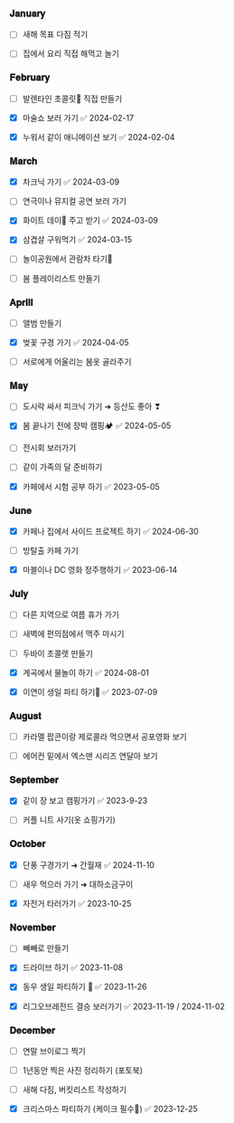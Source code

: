 
### 𝐉𝐚𝐧𝐮𝐚𝐫𝐲 

- [ ] 새해 목표 다짐 적기 
- [ ] 집에서 요리 직접 해먹고 놀기


### 𝐅𝐞𝐛𝐫𝐮𝐚𝐫𝐲

- [ ] 발렌타인 초콜릿🍫 직접 만들기
- [x] 마술쇼 보러 가기 ✅ 2024-02-17
- [x] 누워서 같이 애니메이션 보기 ✅ 2024-02-04


### 𝐌𝐚𝐫𝐜𝐡

- [x] 차크닉 가기 ✅ 2024-03-09
- [ ] 연극이나 뮤지컬 공연 보러 가기 
- [x] 화이트 데이🍬 주고 받기 ✅ 2024-03-09
- [x] 삼겹살 구워먹기 ✅ 2024-03-15
- [ ] 놀이공원에서 관람차 타기🎡
- [ ] 봄 플레이리스트 만들기


### 𝐀𝐩𝐫𝐢𝐥𝐥

- [ ] 앨범 만들기 
- [x] 벚꽃 구경 가기 ✅ 2024-04-05
- [ ] 서로에게 어울리는 봄옷 골라주기 


### 𝐌𝐚𝐲

- [ ] 도시락 싸서 피크닉 가기 ➜ 등산도 좋아 ❣︎
- [x] 봄 끝나기 전에 장박 캠핑🏕️ ✅ 2024-05-05
- [ ] 전시회 보러가기 
- [ ] 같이 가족의 달 준비하기
- [x] 카페에서 시험 공부 하기 ✅ 2023-05-05


### 𝐉𝐮𝐧𝐞

- [x] 카페나 집에서 사이드 프로젝트 하기 ✅ 2024-06-30
- [ ] 방탈출 카페 가기 
- [x] 마블이나 DC 영화 정주행하기 ✅ 2023-06-14


### 𝐉𝐮𝐥𝐲

- [ ] 다른 지역으로 여름 휴가 가기
- [ ] 새벽에 편의점에서 맥주 마시기
- [ ] 두바이 초콜렛 만들기 
- [x] 계곡에서 물놀이 하기 ✅ 2024-08-01
- [x] 이연이 생일 파티 하기🎂 ✅ 2023-07-09


### 𝐀𝐮𝐠𝐮𝐬𝐭

- [ ] 카라멜 팝콘이랑 제로콜라 먹으면서 공포영화 보기 
- [ ] 에어컨 밑에서 엑스맨 시리즈 연달아 보기 


### 𝐒𝐞𝐩𝐭𝐞𝐦𝐛𝐞𝐫

- [x] 같이 장 보고 캠핑가기 ✅ 2023-9-23
- [ ] 커플 니트 사기(옷 쇼핑가기)


### 𝐎𝐜𝐭𝐨𝐛𝐞𝐫

- [x] 단풍 구경가기 ➜ 간월재 ✅ 2024-11-10
- [ ] 새우 먹으러 가기 ➜ 대하소금구이 
- [x] 자전거 타러가기 ✅ 2023-10-25


### 𝐍𝐨𝐯𝐞𝐦𝐛𝐞𝐫

- [ ] 빼빼로 만들기 
- [x] 드라이브 하기 ✅ 2023-11-08
- [x] 동우 생일 파티하기 🎂 ✅ 2023-11-26  
- [x] 리그오브레전드 결승 보러가기 ✅ 2023-11-19 / 2024-11-02


### 𝐃𝐞𝐜𝐞𝐦𝐛𝐞𝐫

- [ ] 연말 브이로그 찍기
- [ ] 1년동안 찍은 사진 정리하기 (포토북)
- [ ] 새해 다짐, 버킷리스트 작성하기
- [x] 크리스마스 파티하기 (케이크 필수🎄) ✅ 2023-12-25

